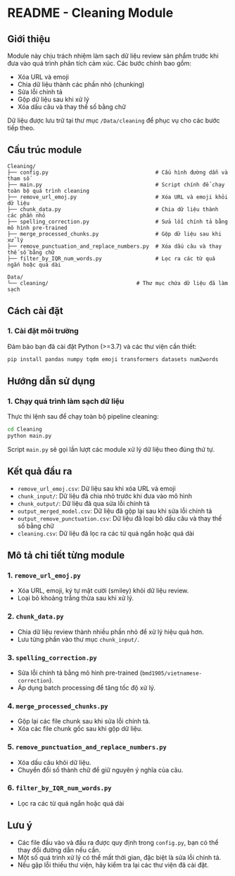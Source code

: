 # README - Cleaning Module

## Giới thiệu
Module này chịu trách nhiệm làm sạch dữ liệu review sản phẩm trước khi đưa vào quá trình phân tích cảm xúc. Các bước chính bao gồm:
- Xóa URL và emoji
- Chia dữ liệu thành các phần nhỏ (chunking)
- Sửa lỗi chính tả
- Gộp dữ liệu sau khi xử lý
- Xóa dấu câu và thay thế số bằng chữ

Dữ liệu được lưu trữ tại thư mục `/Data/cleaning` để phục vụ cho các bước tiếp theo.

## Cấu trúc module
```
Cleaning/
├── config.py                                  # Cấu hình đường dẫn và tham số
├── main.py                                    # Script chính để chạy toàn bộ quá trình cleaning
├── remove_url_emoj.py                         # Xóa URL và emoji khỏi dữ liệu
├── chunk_data.py                              # Chia dữ liệu thành các phần nhỏ
├── spelling_correction.py                     # Sửa lỗi chính tả bằng mô hình pre-trained
├── merge_processed_chunks.py                  # Gộp dữ liệu sau khi xử lý
├── remove_punctuation_and_replace_numbers.py  # Xóa dấu câu và thay thế số bằng chữ
├── filter_by_IQR_num_words.py                 # Lọc ra các từ quá ngắn hoặc quá dài 

Data/
└── cleaning/                            # Thư mục chứa dữ liệu đã làm sạch
```

## Cách cài đặt
### 1. Cài đặt môi trường
Đảm bảo bạn đã cài đặt Python (>=3.7) và các thư viện cần thiết:
```sh
pip install pandas numpy tqdm emoji transformers datasets num2words
```

## Hướng dẫn sử dụng
### 1. Chạy quá trình làm sạch dữ liệu
Thực thi lệnh sau để chạy toàn bộ pipeline cleaning:
```sh
cd Cleaning
python main.py
```
Script `main.py` sẽ gọi lần lượt các module xử lý dữ liệu theo đúng thứ tự.

## Kết quả đầu ra
- `remove_url_emoj.csv`: Dữ liệu sau khi xóa URL và emoji
- `chunk_input/`: Dữ liệu đã chia nhỏ trước khi đưa vào mô hình
- `chunk_output/`: Dữ liệu đã qua sửa lỗi chính tả
- `output_merged_model.csv`: Dữ liệu đã gộp lại sau khi sửa lỗi chính tả
- `output_remove_punctuation.csv`: Dữ liệu đã loại bỏ dấu câu và thay thế số bằng chữ
- `cleaning.csv`: Dữ liệu đã lọc ra các từ quá ngắn hoặc quá dài

## Mô tả chi tiết từng module
### 1. `remove_url_emoj.py`
- Xóa URL, emoji, ký tự mặt cười (smiley) khỏi dữ liệu review.
- Loại bỏ khoảng trắng thừa sau khi xử lý.

### 2. `chunk_data.py`
- Chia dữ liệu review thành nhiều phần nhỏ để xử lý hiệu quả hơn.
- Lưu từng phần vào thư mục `chunk_input/`.

### 3. `spelling_correction.py`
- Sửa lỗi chính tả bằng mô hình pre-trained (`bmd1905/vietnamese-correction`).
- Áp dụng batch processing để tăng tốc độ xử lý.

### 4. `merge_processed_chunks.py`
- Gộp lại các file chunk sau khi sửa lỗi chính tả.
- Xóa các file chunk gốc sau khi gộp dữ liệu.

### 5. `remove_punctuation_and_replace_numbers.py`
- Xóa dấu câu khỏi dữ liệu.
- Chuyển đổi số thành chữ để giữ nguyên ý nghĩa của câu.

### 6. `filter_by_IQR_num_words.py`
- Lọc ra các từ quá ngắn hoặc quá dài

## Lưu ý
- Các file đầu vào và đầu ra được quy định trong `config.py`, bạn có thể thay đổi đường dẫn nếu cần.
- Một số quá trình xử lý có thể mất thời gian, đặc biệt là sửa lỗi chính tả.
- Nếu gặp lỗi thiếu thư viện, hãy kiểm tra lại các thư viện đã cài đặt.
